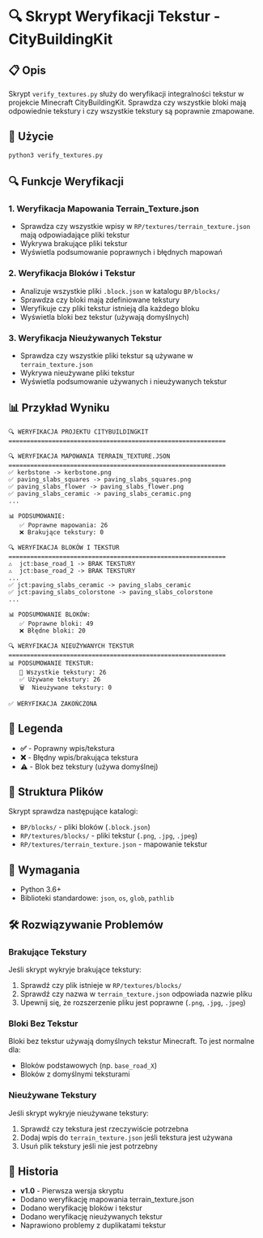 # 🔍 Skrypt Weryfikacji Tekstur - CityBuildingKit

## 📋 Opis

Skrypt `verify_textures.py` służy do weryfikacji integralności tekstur w projekcie Minecraft CityBuildingKit. Sprawdza czy wszystkie bloki mają odpowiednie tekstury i czy wszystkie tekstury są poprawnie zmapowane.

## 🚀 Użycie

```bash
python3 verify_textures.py
```

## 🔍 Funkcje Weryfikacji

### 1. **Weryfikacja Mapowania Terrain_Texture.json**
- Sprawdza czy wszystkie wpisy w `RP/textures/terrain_texture.json` mają odpowiadające pliki tekstur
- Wykrywa brakujące pliki tekstur
- Wyświetla podsumowanie poprawnych i błędnych mapowań

### 2. **Weryfikacja Bloków i Tekstur**
- Analizuje wszystkie pliki `.block.json` w katalogu `BP/blocks/`
- Sprawdza czy bloki mają zdefiniowane tekstury
- Weryfikuje czy pliki tekstur istnieją dla każdego bloku
- Wyświetla bloki bez tekstur (używają domyślnych)

### 3. **Weryfikacja Nieużywanych Tekstur**
- Sprawdza czy wszystkie pliki tekstur są używane w `terrain_texture.json`
- Wykrywa nieużywane pliki tekstur
- Wyświetla podsumowanie używanych i nieużywanych tekstur

## 📊 Przykład Wyniku

```
🔍 WERYFIKACJA PROJEKTU CITYBUILDINGKIT
============================================================

🔍 WERYFIKACJA MAPOWANIA TERRAIN_TEXTURE.JSON
============================================================
✅ kerbstone -> kerbstone.png
✅ paving_slabs_squares -> paving_slabs_squares.png
✅ paving_slabs_flower -> paving_slabs_flower.png
✅ paving_slabs_ceramic -> paving_slabs_ceramic.png
...

📊 PODSUMOWANIE:
   ✅ Poprawne mapowania: 26
   ❌ Brakujące tekstury: 0

🔍 WERYFIKACJA BLOKÓW I TEKSTUR
============================================================
⚠️  jct:base_road_1 -> BRAK TEKSTURY
⚠️  jct:base_road_2 -> BRAK TEKSTURY
...
✅ jct:paving_slabs_ceramic -> paving_slabs_ceramic
✅ jct:paving_slabs_colorstone -> paving_slabs_colorstone
...

📊 PODSUMOWANIE BLOKÓW:
   ✅ Poprawne bloki: 49
   ❌ Błędne bloki: 20

🔍 WERYFIKACJA NIEUŻYWANYCH TEKSTUR
============================================================
📊 PODSUMOWANIE TEKSTUR:
   📁 Wszystkie tekstury: 26
   ✅ Używane tekstury: 26
   🗑️  Nieużywane tekstury: 0

✅ WERYFIKACJA ZAKOŃCZONA
```

## 🎯 Legenda

- **✅** - Poprawny wpis/tekstura
- **❌** - Błędny wpis/brakująca tekstura
- **⚠️** - Blok bez tekstury (używa domyślnej)

## 📁 Struktura Plików

Skrypt sprawdza następujące katalogi:
- `BP/blocks/` - pliki bloków (`.block.json`)
- `RP/textures/blocks/` - pliki tekstur (`.png`, `.jpg`, `.jpeg`)
- `RP/textures/terrain_texture.json` - mapowanie tekstur

## 🔧 Wymagania

- Python 3.6+
- Biblioteki standardowe: `json`, `os`, `glob`, `pathlib`

## 🛠️ Rozwiązywanie Problemów

### Brakujące Tekstury
Jeśli skrypt wykryje brakujące tekstury:
1. Sprawdź czy plik istnieje w `RP/textures/blocks/`
2. Sprawdź czy nazwa w `terrain_texture.json` odpowiada nazwie pliku
3. Upewnij się, że rozszerzenie pliku jest poprawne (`.png`, `.jpg`, `.jpeg`)

### Bloki Bez Tekstur
Bloki bez tekstur używają domyślnych tekstur Minecraft. To jest normalne dla:
- Bloków podstawowych (np. `base_road_X`)
- Bloków z domyślnymi teksturami

### Nieużywane Tekstury
Jeśli skrypt wykryje nieużywane tekstury:
1. Sprawdź czy tekstura jest rzeczywiście potrzebna
2. Dodaj wpis do `terrain_texture.json` jeśli tekstura jest używana
3. Usuń plik tekstury jeśli nie jest potrzebny

## 📝 Historia

- **v1.0** - Pierwsza wersja skryptu
- Dodano weryfikację mapowania terrain_texture.json
- Dodano weryfikację bloków i tekstur
- Dodano weryfikację nieużywanych tekstur
- Naprawiono problemy z duplikatami tekstur 